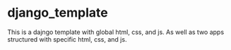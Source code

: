 # django_template

This is a dajngo template with global html, css, and js. As well as two apps structured with specific html, css, and js.